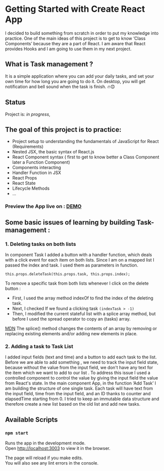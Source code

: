 # Getting Started with Create React App

I decided to build something from scratch in order to put my knowledge into practice.
One of the main ideas of this project is to get to know ‘Class Components’ because they are a part of React. 
I am aware that React provides Hooks and I am going to use them in my next project. 

## What is Task management ?

It is a simple application where you can add your daily tasks, and set your own time for how long you are going to do it. 
On desktop, you will get notification and bell sound when the task is finish. 🔥😊

## Status

Project is: _in progress_,


## The goal of this project is to practice:

- Project setup to understanding the fundamentals of JavaScript for React (Requirements)
- Nested JSX, the basic syntax of React.js
- React Component syntax ( first to get to know better a Class Component later a Function Component)
- Components interacting
- Handler Function in JSX
- React Props
- React State
- Lifecycle Methods 
- ...

### Preview the App live on : [DEMO](https://react-task-mgm.netlify.app/)



## Some basic issues of learning by building Task-management :

### 1. Deleting tasks on both lists 

In component Task I added  a button with a handler function, which deals with a click event for each item on both lists. Since I am on a mapped list I passed the index and task. I used them as parameters in function.
 
`this.props.deleteTask(this.props.task, this.props.index);`

To remove a specific task from both lists whenever I click on the delete button :
- First, I used the array method indexOf to find the index of the deleting task.
- Next, I checked If we found a clicking task `(indexTask > -1)`
- Then, I modified the current stateful list with a splice array method, but before I used the spread operator to copy an (tasks) array. 



 [MDN](https://developer.mozilla.org/en-US/docs/Web/JavaScript/Reference/Global_Objects/Array/splice) The splice() method changes the contents of an array by removing or replacing existing elements and/or adding new elements in place.

### 2. Adding a task to Task List 

I added input fields (text and time) and a button to add each task to the list. Before we are able to add something , we need to track the input field state, because without the value from the input field, we don't have any text for the item which we want to add to our list . To address this issue I used a controlled component to control the value by giving the input field the value from React's state.
In the main component App, in the function ‘Add Task’ I am building the structure of one single task. Each task will have text from the input field, time from the input field, and an ID thanks to counter and elapsedTime starting from 0.
I tried to keep an immutable data structure and therefore create a new list based on the old list and add new tasks.


## Available Scripts

### `npm start`

Runs the app in the development mode.\
Open [http://localhost:3003](http://localhost:3003) to view it in the browser.

The page will reload if you make edits.\
You will also see any lint errors in the console.
